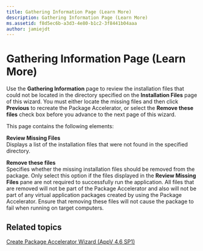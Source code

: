 ```yaml
---
title: Gathering Information Page (Learn More)
description: Gathering Information Page (Learn More)
ms.assetid: f8d5ec6b-a3d3-4e80-b1c2-3f8441b04aaa
author: jamiejdt
---
```


# Gathering Information Page (Learn More)


Use the **Gathering Information** page to review the installation files that could not be located in the directory specified on the **Installation Files** page of this wizard. You must either locate the missing files and then click **Previous** to recreate the Package Accelerator, or select the **Remove these files** check box before you advance to the next page of this wizard.

This page contains the following elements:

<a href="" id="review-missing-files"></a>**Review Missing Files**  
Displays a list of the installation files that were not found in the specified directory.

<a href="" id="remove-these-files"></a>**Remove these files**  
Specifies whether the missing installation files should be removed from the package. Only select this option if the files displayed in the **Review Missing Files** pane are not required to successfully run the application. All files that are removed will not be part of the Package Accelerator and also will not be part of any virtual application packages created by using the Package Accelerator. Ensure that removing these files will not cause the package to fail when running on target computers.

## Related topics


[Create Package Accelerator Wizard (AppV 4.6 SP1)](create-package-accelerator-wizard--appv-46-sp1-.md)

 

 





